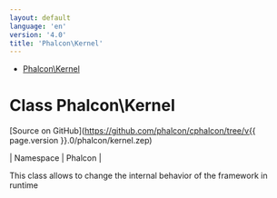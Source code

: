 ```yaml
---
layout: default
language: 'en'
version: '4.0'
title: 'Phalcon\Kernel'
---
```


* [Phalcon\Kernel](#kernel)
        
<h1 id="kernel">Class Phalcon\Kernel</h1>

[Source on GitHub](https://github.com/phalcon/cphalcon/tree/v{{ page.version }}.0/phalcon/kernel.zep)

| Namespace  | Phalcon |

This class allows to change the internal behavior of the framework in runtime

